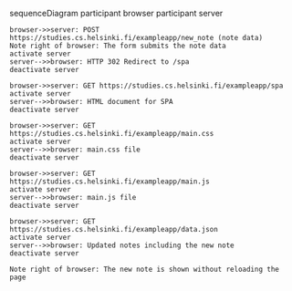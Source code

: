 sequenceDiagram
    participant browser
    participant server

    browser->>server: POST https://studies.cs.helsinki.fi/exampleapp/new_note (note data)
    Note right of browser: The form submits the note data 
    activate server
    server-->>browser: HTTP 302 Redirect to /spa
    deactivate server

    browser->>server: GET https://studies.cs.helsinki.fi/exampleapp/spa
    activate server
    server-->>browser: HTML document for SPA
    deactivate server

    browser->>server: GET https://studies.cs.helsinki.fi/exampleapp/main.css
    activate server
    server-->>browser: main.css file
    deactivate server

    browser->>server: GET https://studies.cs.helsinki.fi/exampleapp/main.js
    activate server
    server-->>browser: main.js file
    deactivate server

    browser->>server: GET https://studies.cs.helsinki.fi/exampleapp/data.json
    activate server
    server-->>browser: Updated notes including the new note
    deactivate server

    Note right of browser: The new note is shown without reloading the page